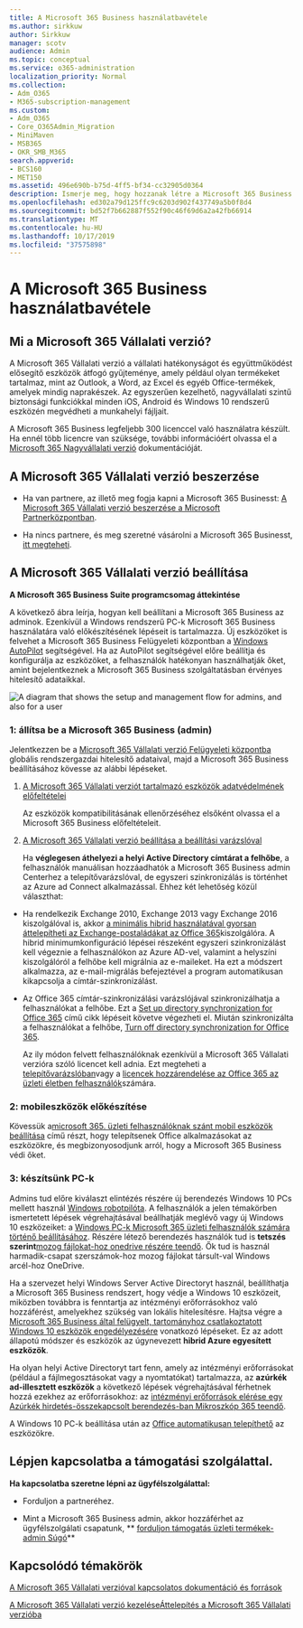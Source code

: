 ```yaml
---
title: A Microsoft 365 Business használatbavétele
ms.author: sirkkuw
author: Sirkkuw
manager: scotv
audience: Admin
ms.topic: conceptual
ms.service: o365-administration
localization_priority: Normal
ms.collection:
- Adm_O365
- M365-subscription-management
ms.custom:
- Adm_O365
- Core_O365Admin_Migration
- MiniMaven
- MSB365
- OKR_SMB_M365
search.appverid:
- BCS160
- MET150
ms.assetid: 496e690b-b75d-4ff5-bf34-cc32905d0364
description: Ismerje meg, hogy hozzanak létre a Microsoft 365 Business.
ms.openlocfilehash: ed302a79d125ffc9c6203d902f437749a5b0f8d4
ms.sourcegitcommit: bd52f7b662887f552f90c46f69d6a2a42fb66914
ms.translationtype: MT
ms.contentlocale: hu-HU
ms.lasthandoff: 10/17/2019
ms.locfileid: "37575898"
---
```

# <a name="get-started-with-microsoft-365-business"></a>A Microsoft 365 Business használatbavétele

## <a name="what-is-microsoft-365-business"></a>Mi a Microsoft 365 Vállalati verzió?

A Microsoft 365 Vállalati verzió a vállalati hatékonyságot és együttműködést elősegítő eszközök átfogó gyűjteménye, amely például olyan termékeket tartalmaz, mint az Outlook, a Word, az Excel és egyéb Office-termékek, amelyek mindig naprakészek. Az egyszerűen kezelhető, nagyvállalati szintű biztonsági funkciókkal minden iOS, Android és Windows 10 rendszerű eszközén megvédheti a munkahelyi fájljait.
  
A Microsoft 365 Business legfeljebb 300 licenccel való használatra készült. Ha ennél több licencre van szüksége, további információért olvassa el a [Microsoft 365 Nagyvállalati verzió](https://go.microsoft.com/fwlink/p/?linkid=860986) dokumentációját. 
  
## <a name="get-microsoft-365-business"></a>A Microsoft 365 Vállalati verzió beszerzése

- Ha van partnere, az illető meg fogja kapni a Microsoft 365 Businesst: [A Microsoft 365 Vállalati verzió beszerzése a Microsoft Partnerközpontban](get-microsoft-365-business.md).
    
- Ha nincs partnere, és meg szeretné vásárolni a Microsoft 365 Businesst, [itt megteheti](https://www.microsoft.com/en-us/microsoft-365/business).
    
## <a name="set-up-microsoft-365-business"></a>A Microsoft 365 Vállalati verzió beállítása

 **A Microsoft 365 Business Suite programcsomag áttekintése**
  
A következő ábra leírja, hogyan kell beállítani a Microsoft 365 Business az adminok. Ezenkívül a Windows rendszerű PC-k Microsoft 365 Business használatára való előkészítésének lépéseit is tartalmazza. Új eszközöket is felvehet a Microsoft 365 Business Felügyeleti központban a [Windows AutoPilot](add-autopilot-devices-and-profile.md) segítségével. Ha az AutoPilot segítségével előre beállítja és konfigurálja az eszközöket, a felhasználók hatékonyan használhatják őket, amint bejelentkeznek a Microsoft 365 Business szolgáltatásban érvényes hitelesítő adataikkal.
  
![A diagram that shows the setup and management flow for admins, and also for a user](media/249f81fc-7e79-44c7-8425-3a0b7b651c3b.png)
  
### <a name="1-set-up-microsoft-365-business-admin"></a>1: állítsa be a Microsoft 365 Business (admin)

Jelentkezzen be a [Microsoft 365 Vállalati verzió Felügyeleti központba](https://portal.office.com/adminportal/home) globális rendszergazdai hitelesítő adataival, majd a Microsoft 365 Business beállításához kövesse az alábbi lépéseket. 
  
1. [A Microsoft 365 Vállalati verziót tartalmazó eszközök adatvédelmének előfeltételei](pre-requisites-for-data-protection.md)
    
    Az eszközök kompatibilitásának ellenőrzéséhez elsőként olvassa el a Microsoft 365 Business előfeltételeit.
    
2. [A Microsoft 365 Vállalati verzió beállítása a beállítási varázslóval](set-up.md)
    
    Ha **véglegesen áthelyezi a helyi Active Directory címtárat a felhőbe**, a felhasználók manuálisan hozzáadhatók a Microsoft 365 Business admin Centerhez a telepítővarázslóval, de egyszeri szinkronizálás is történhet az Azure ad Connect alkalmazással. Ehhez két lehetőség közül választhat: 
    
  - Ha rendelkezik Exchange 2010, Exchange 2013 vagy Exchange 2016 kiszolgálóval is, akkor [a minimális hibrid használatával gyorsan áttelepítheti az Exchange-postaládákat az Office 365](https://support.office.com/article/fdecceed-0702-4af3-85be-f2a0013937ef)kiszolgálóra. A hibrid minimumkonfiguráció lépései részeként egyszeri szinkronizálást kell végeznie a felhasználókon az Azure AD-vel, valamint a helyszíni kiszolgálóról a felhőbe kell migrálnia az e-maileket. Ha ezt a módszert alkalmazza, az e-mail-migrálás befejeztével a program automatikusan kikapcsolja a címtár-szinkronizálást.
    
  - Az Office 365 címtár-szinkronizálási varázslójával szinkronizálhatja a felhasználókat a felhőbe. Ezt a [Set up directory synchronization for Office 365](https://support.office.com/article/1b3b5318-6977-42ed-b5c7-96fa74b08846) című cikk lépéseit követve végezheti el. Miután szinkronizálta a felhasználókat a felhőbe, [Turn off directory synchronization for Office 365](https://support.office.com/article/ee5f861e-bd48-4267-83d1-a4ead4b4a00d).
    
    Az ily módon felvett felhasználóknak ezenkívül a Microsoft 365 Vállalati verzióra szóló licencet kell adnia. Ezt megteheti a [telepítővarázslóban](set-up.md)vagy a [licencek hozzárendelése az Office 365 az üzleti életben felhasználók](https://support.office.com/article/997596B5-4173-4627-B915-36ABAC6786DC)számára.
    
### <a name="2-prepare-mobile-devices"></a>2: mobileszközök előkészítése

Kövessük a[microsoft 365. üzleti felhasználóknak szánt mobil eszközök beállítása](set-up-mobile-devices.md) című részt, hogy telepítsenek Office alkalmazásokat az eszközökre, és megbizonyosodjunk arról, hogy a Microsoft 365 Business védi őket. 
  
### <a name="3-prepare-pcs"></a>3: készítsünk PC-k

Admins tud előre kiválaszt elintézés részére új berendezés Windows 10 PCs mellett használ [Windows robotpilóta](add-autopilot-devices-and-profile.md). A felhasználók a jelen témakörben ismertetett lépések végrehajtásával beállhatják meglévő vagy új Windows 10 eszközeiket: a [Windows PC-k Microsoft 365 üzleti felhasználók számára történő beállításához](set-up-windows-devices.md). Részére létező berendezés használók tud is **tetszés szerint**[mozog fájlokat-hoz onedrive részére teendő](move-files-to-onedrive.md). Ők tud is használ harmadik-csapat szerszámok-hoz mozog fájlokat társult-val Windows arcél-hoz OneDrive.
  
Ha a szervezet helyi Windows Server Active Directoryt használ, beállíthatja a Microsoft 365 Business rendszert, hogy védje a Windows 10 eszközeit, miközben továbbra is fenntartja az intézményi erőforrásokhoz való hozzáférést, amelyekhez szükség van lokális hitelesítésre. Hajtsa végre a [Microsoft 365 Business által felügyelt, tartományhoz csatlakoztatott Windows 10 eszközök engedélyezésére](manage-windows-devices.md) vonatkozó lépéseket. Ez az adott állapotú módszer és eszközök az úgynevezett **hibrid Azure egyesített eszközök**. 
  
Ha olyan helyi Active Directoryt tart fenn, amely az intézményi erőforrásokat (például a fájlmegosztásokat vagy a nyomtatókat) tartalmazza, az **azúrkék ad-illesztett eszközök** a következő lépések végrehajtásával férhetnek hozzá ezekhez az erőforrásokhoz: az [intézményi erőforrások elérése egy Azúrkék hirdetés-összekapcsolt berendezés-ban Mikroszkóp 365 teendő](access-resources.md).
  
A Windows 10 PC-k beállítása után az [Office automatikusan telepíthető](auto-install-or-uninstall-office.md) az eszközökre. 
  
## <a name="contact-support"></a>Lépjen kapcsolatba a támogatási szolgálattal.

 **Ha kapcsolatba szeretne lépni az ügyfélszolgálattal:**
  
- Forduljon a partneréhez.
    
- Mint a Microsoft 365 Business admin, akkor hozzáférhet az ügyfélszolgálati csapatunk, ** [forduljon támogatás üzleti termékek-admin Súgó](https://support.office.com/article/32a17ca7-6fa0-4870-8a8d-e25ba4ccfd4b)**
    
## <a name="related-topics"></a>Kapcsolódó témakörök
[A Microsoft 365 Vállalati verzióval kapcsolatos dokumentáció és források](https://go.microsoft.com/fwlink/p/?linkid=853701)
  
[A Microsoft 365 Vállalati verzió kezelése](manage.md)[Áttelepítés a Microsoft 365 Vállalati verzióba](migrate-to-microsoft-365-business.md)
  

